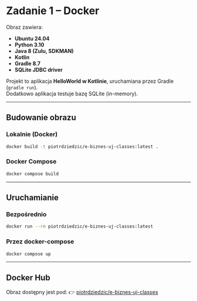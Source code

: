# Zadanie 1 – Docker

Obraz zawiera:
- **Ubuntu 24.04**
- **Python 3.10**
- **Java 8 (Zulu, SDKMAN)**
- **Kotlin**
- **Gradle 8.7**
- **SQLite JDBC driver** 

Projekt to aplikacja **HelloWorld w Kotlinie**, uruchamiana przez Gradle (`gradle run`).  
Dodatkowo aplikacja testuje bazę SQLite (in-memory).



---

## Budowanie obrazu

### Lokalnie (Docker)
```bash
docker build -t piotrdziedzic/e-biznes-uj-classes:latest .
```

### Docker Compose
```bash
docker compose build
```

---

## Uruchamianie

### Bezpośrednio
```bash
docker run --rm piotrdziedzic/e-biznes-uj-classes:latest
```

### Przez docker-compose
```bash
docker compose up
```
---

## Docker Hub

Obraz dostępny jest pod:
👉 [piotrdziedzic/e-biznes-uj-classes](https://hub.docker.com/r/piotrdziedzic/e-biznes-uj-classes)



